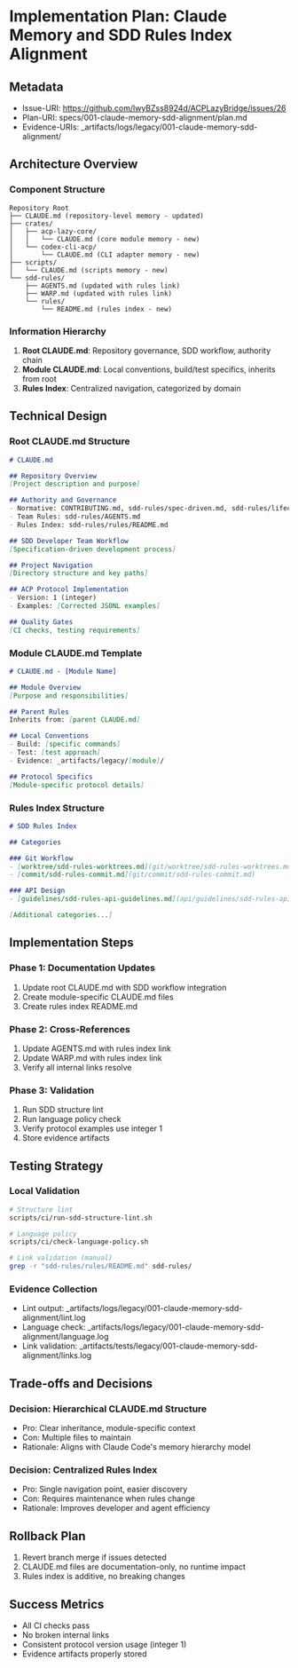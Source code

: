 # Implementation Plan: Claude Memory and SDD Rules Index Alignment

## Metadata

- Issue-URI: https://github.com/lwyBZss8924d/ACPLazyBridge/issues/26
- Plan-URI: specs/001-claude-memory-sdd-alignment/plan.md
- Evidence-URIs: _artifacts/logs/legacy/001-claude-memory-sdd-alignment/

## Architecture Overview

### Component Structure

```text
Repository Root
├── CLAUDE.md (repository-level memory - updated)
├── crates/
│   ├── acp-lazy-core/
│   │   └── CLAUDE.md (core module memory - new)
│   └── codex-cli-acp/
│       └── CLAUDE.md (CLI adapter memory - new)
├── scripts/
│   └── CLAUDE.md (scripts memory - new)
└── sdd-rules/
    ├── AGENTS.md (updated with rules link)
    ├── WARP.md (updated with rules link)
    └── rules/
        └── README.md (rules index - new)
```

### Information Hierarchy

1. **Root CLAUDE.md**: Repository governance, SDD workflow, authority chain
2. **Module CLAUDE.md**: Local conventions, build/test specifics, inherits from root
3. **Rules Index**: Centralized navigation, categorized by domain

## Technical Design

### Root CLAUDE.md Structure

```markdown
# CLAUDE.md

## Repository Overview
[Project description and purpose]

## Authority and Governance
- Normative: CONTRIBUTING.md, sdd-rules/spec-driven.md, sdd-rules/lifecycle.md
- Team Rules: sdd-rules/AGENTS.md
- Rules Index: sdd-rules/rules/README.md

## SDD Developer Team Workflow
[Specification-driven development process]

## Project Navigation
[Directory structure and key paths]

## ACP Protocol Implementation
- Version: 1 (integer)
- Examples: [Corrected JSONL examples]

## Quality Gates
[CI checks, testing requirements]
```

### Module CLAUDE.md Template

```markdown
# CLAUDE.md - [Module Name]

## Module Overview
[Purpose and responsibilities]

## Parent Rules
Inherits from: [parent CLAUDE.md]

## Local Conventions
- Build: [specific commands]
- Test: [test approach]
- Evidence: _artifacts/legacy/[module]/

## Protocol Specifics
[Module-specific protocol details]
```

### Rules Index Structure

```markdown
# SDD Rules Index

## Categories

### Git Workflow
- [worktree/sdd-rules-worktrees.md](git/worktree/sdd-rules-worktrees.md)
- [commit/sdd-rules-commit.md](git/commit/sdd-rules-commit.md)

### API Design
- [guidelines/sdd-rules-api-guidelines.md](api/guidelines/sdd-rules-api-guidelines.md)

[Additional categories...]
```

## Implementation Steps

### Phase 1: Documentation Updates

1. Update root CLAUDE.md with SDD workflow integration
2. Create module-specific CLAUDE.md files
3. Create rules index README.md

### Phase 2: Cross-References

1. Update AGENTS.md with rules index link
2. Update WARP.md with rules index link
3. Verify all internal links resolve

### Phase 3: Validation

1. Run SDD structure lint
2. Run language policy check
3. Verify protocol examples use integer 1
4. Store evidence artifacts

## Testing Strategy

### Local Validation

```bash
# Structure lint
scripts/ci/run-sdd-structure-lint.sh

# Language policy
scripts/ci/check-language-policy.sh

# Link validation (manual)
grep -r "sdd-rules/rules/README.md" sdd-rules/
```

### Evidence Collection

- Lint output: _artifacts/logs/legacy/001-claude-memory-sdd-alignment/lint.log
- Language check: _artifacts/logs/legacy/001-claude-memory-sdd-alignment/language.log
- Link validation: _artifacts/tests/legacy/001-claude-memory-sdd-alignment/links.log

## Trade-offs and Decisions

### Decision: Hierarchical CLAUDE.md Structure

- Pro: Clear inheritance, module-specific context
- Con: Multiple files to maintain
- Rationale: Aligns with Claude Code's memory hierarchy model

### Decision: Centralized Rules Index

- Pro: Single navigation point, easier discovery
- Con: Requires maintenance when rules change
- Rationale: Improves developer and agent efficiency

## Rollback Plan

1. Revert branch merge if issues detected
2. CLAUDE.md files are documentation-only, no runtime impact
3. Rules index is additive, no breaking changes

## Success Metrics

- All CI checks pass
- No broken internal links
- Consistent protocol version usage (integer 1)
- Evidence artifacts properly stored
